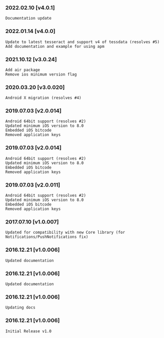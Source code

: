 ### 2022.02.10 [v4.0.1]

```
Documentation update
```

### 2022.01.14 [v4.0.0]

```
Update to latest tesseract and support v4 of tessdata (resolves #5)
Add documentation and example for using apm
```

### 2021.10.12 [v3.0.24]

```
Add air package 
Remove ios minimum version flag
```



### 2020.03.20 [v3.0.020]

```
Android X migration (resolves #4)
```


### 2019.07.03 [v2.0.014]

```
Android 64bit support (resolves #2)
Updated minimum iOS version to 8.0
Embedded iOS bitcode
Removed application keys 
```


### 2019.07.03 [v2.0.014]

```
Android 64bit support (resolves #2)
Updated minimum iOS version to 8.0
Embedded iOS bitcode
Removed application keys 
```


### 2019.07.03 [v2.0.011]

```
Android 64bit support (resolves #2)
Updated minimum iOS version to 8.0
Embedded iOS bitcode
Removed application keys 
```


### 2017.07.10 [v1.0.007]

```
Updated for compatibility with new Core library (for Notifications/PushNotifications fix)
```


### 2016.12.21 [v1.0.006]

```
Updated documentation
```


### 2016.12.21 [v1.0.006]

```
Updated documentation
```



### 2016.12.21 [v1.0.006]

```
Updating docs
```


### 2016.12.21 [v1.0.006]

```
Initial Release v1.0
```

